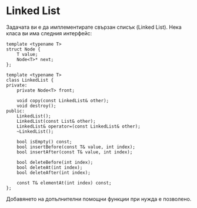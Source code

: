 # Linked List

Задачата ви е да имплементирате свързан списък (Linked List). Нека класа ви има следния интерфейс:
```
template <typename T>
struct Node {
    T value;
    Node<T>* next;
};

template <typename T>
class LinkedList {
private:
    private Node<T> front;

    void copy(const LinkedList& other);
    void destroy();
public:
    LinkedList();
    LinkedList(const List& other);
    LinkedList& operator=(const LinkedList& other);
    ~LinkedList();

    bool isEmpty() const;
    bool insertBefore(const T& value, int index);
    bool insertAfter(const T& value, int index);

    bool deleteBefore(int index);
    bool deleteAt(int index);
    bool deleteAfter(int index);

    const T& elementAt(int index) const;
};

```

Добавянето на допълнителни помощни функции при нужда е позволено.